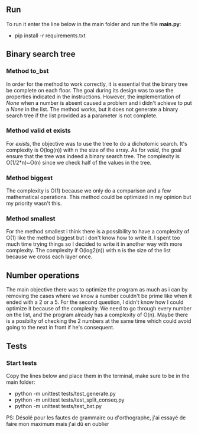 ## Run
To run it enter the line below in the main folder and run the file **main.py**:
   - pip install -r requirements.txt

## Binary search tree
### Method to_bst
In order for the method to work correctly, it is essential that the binary tree be complete on each floor. The goal during its design was to use the properties indicated in the instructions.  However, the implementation of *None* when a number is absent caused a problem and i didn't achieve to put a *None* in the list. The method works, but it does not generate a binary search tree if the list provided as a parameter is not complete.

### Method valid et exists
For *exists*, the objective was to use the tree to do a dichotomic search. It's complexity is O(log(n)) with n the size of the array.
As for *valid*, the goal ensure that the tree was indeed a binary search tree. The complexity is O(1/2*n)~O(n) since we check half of the values in the tree. 


### Method biggest
The complexity is O(1) because we only do a comparison and a few mathematical operations. This method could be optimized in my opinion but my priority wasn't this.

### Method smallest
For the method smallest i think there is a possibility to have a complexity of O(1) like the method biggest but i don't know how to write it. I spent too much time trying things so I decided to write it in another way with more complexity. The complexity if O(log2(n)) with n is the size of the list because we cross each layer once.

## Number operations
The main objective there was to optimize the program as much as i can by removing the cases where we know a number couldn't be prime like when it ended with a 2 or a 5.
For the second question, I didn't know how I could optimize it because of the complexity. We need to go through every number on the list, and the program already has a complexity of O(n). Maybe there is a posibilty of checking the 2 numbers at the same time which could avoid going to the next in front if he's consequent.

## Tests
### Start tests
Copy the lines below and place them in the terminal, make sure to be in the main folder:
 - python -m unittest tests/test_generate.py
 - python -m unittest tests/test_split_conseq.py
 - python -m unittest tests/test_bst.py

PS: Désolé pour les fautes de grammaire ou d'orthographe, j'ai essayé de faire mon maximum mais j'ai dû en oublier